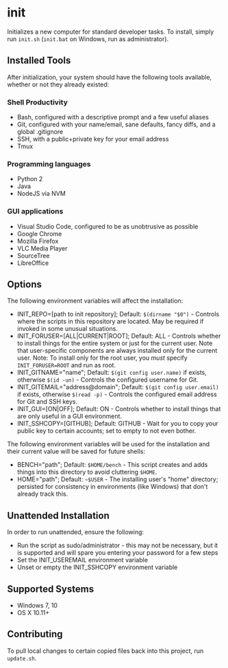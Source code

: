 # init

Initializes a new computer for standard developer tasks. To install, simply run `init.sh` (`init.bat` on Windows, run as administrator).

## Installed Tools

After initialization, your system should have the following tools available, whether or not they already existed:

### Shell Productivity

- Bash, configured with a descriptive prompt and a few useful aliases
- Git, configured with your name/email, sane defaults, fancy diffs, and a global .gitignore
- SSH, with a public+private key for your email address
- Tmux

### Programming languages

- Python 2
- Java
- NodeJS via NVM

### GUI applications

- Visual Studio Code, configured to be as unobtrusive as possible
- Google Chrome
- Mozilla Firefox
- VLC Media Player
- SourceTree
- LibreOffice

## Options

The following environment variables will affect the installation:

- INIT_REPO=[path to init repository]; Default: `$(dirname "$0")` - Controls where the scripts in this repository are located. May be required if invoked in some unusual situations.
- INIT_FORUSER=[ALL|CURRENT|ROOT]; Default: ALL - Controls whether to install things for the entire system or just for the current user. Note that user-specific components are always installed only for the current user. Note: To install only for the root user, you *must* specify `INIT_FORUSER=ROOT` and run as root.
- INIT_GITNAME="name"; Default: `$(git config user.name)` if exists, otherwise `$(id -un)` - Controls the configured username for Git.
- INIT_GITEMAIL="address@domain"; Default: `$(git config user.email)` if exists, otherwise `$(read -p)` - Controls the configured email address for Git and SSH keys.
- INIT_GUI=[ON|OFF]; Default: ON - Controls whether to install things that are only useful in a GUI environment.
- INIT_SSHCOPY=[GITHUB]; Default: GITHUB - Wait for you to copy your public key to certain accounts; set to empty to not even bother.

The following environment variables will be used for the installation and their current value will be saved for future shells:

- BENCH="path"; Default: `$HOME/bench` - This script creates and adds things into this directory to avoid cluttering `$HOME`.
- HOME="path"; Default: `~$USER` - The installing user's "home" directory; persisted for consistency in environments (like Windows) that don't already track this.

## Unattended Installation

In order to run unattended, ensure the following:

- Run the script as sudo/administrator - this may not be necessary, but it is supported and will spare you entering your password for a few steps
- Set the INIT_USEREMAIL environment variable
- Unset or empty the INIT_SSHCOPY environment variable

## Supported Systems

- Windows 7, 10
- OS X 10.11+

## Contributing

To pull local changes to certain copied files back into this project, run `update.sh`.

